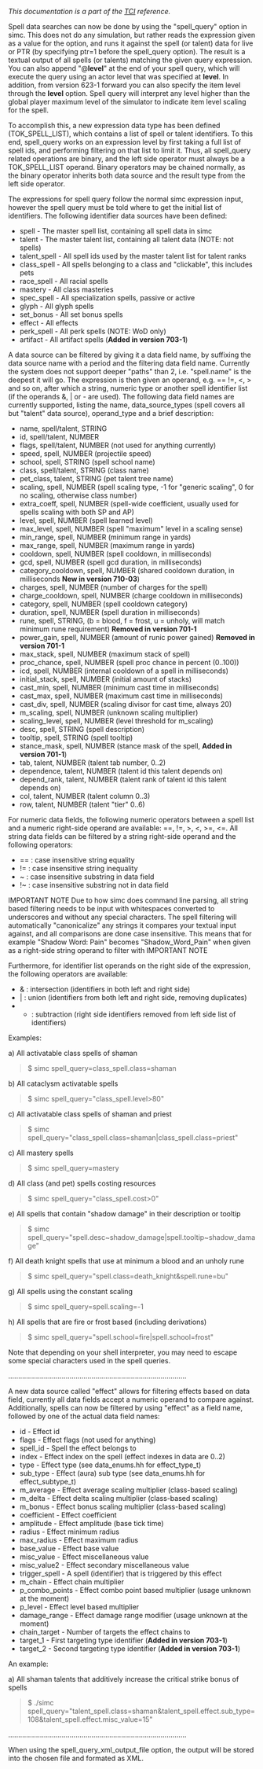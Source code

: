 _This documentation is a part of the [TCI](TextualConfigurationInterface) reference._

Spell data searches can now be done by using the "spell\_query" option in
simc. This does not do any simulation, but rather reads the expression given as
a value for the option, and runs it against the spell (or talent) data for live or PTR (by specifying ptr=1 before the spell\_query option). The result is a textual output of all spells (or talents) matching the given query expression. You can also append "@**level**" at the end of your spell query, which will execute the query using an actor level that was specified at **level**. In addition, from version 623-1 forward you can also specify the item level through the **level** option. Spell query will interpret any level higher than the global player maximum level of the simulator to indicate item level scaling for the spell.

To accomplish this, a new expression data type has been defined
(TOK\_SPELL\_LIST), which contains a list of spell or talent identifiers. To this
end, spell\_query works on an expression level by first taking a full list of
spell ids, and performing filtering on that list to limit it. Thus, all
spell\_query related operations are binary, and the left side operator must
always be a TOK\_SPELL\_LIST operand. Binary operators may be chained normally,
as the binary operator inherits both data source and the result type from the
left side operator.

The expressions for spell query follow the normal simc expression input,
however the spell query must be told where to get the initial list of
identifiers. The following identifier data sources have been defined:
  * spell - The master spell list, containing all spell data in simc
  * talent - The master talent list, containing all talent data (NOTE: not spells)
  * talent\_spell - All spell ids used by the master talent list for talent ranks
  * class\_spell - All spells belonging to a class and "clickable", this includes pets
  * race\_spell - All racial spells
  * mastery - All class masteries
  * spec\_spell - All specialization spells, passive or active
  * glyph - All glyph spells
  * set\_bonus - All set bonus spells
  * effect - All effects
  * perk\_spell - All perk spells (NOTE: WoD only)
  * artifact - All artifact spells (**Added in version 703-1**)

A data source can be filtered by giving it a data field name, by suffixing the
data source name with a period and the filtering data field name. Currently the
system does not support deeper "paths" than 2, i.e. "spell.name" is the deepest
it will go. The expression is then given an operand, e.g. == !=, <, > and so
on, after which a string, numeric type or another spell identifier list (if the
operands &, | or - are used). The following data field names are currently
supported, listing the name, data\_source\_types (spell covers all but "talent"
data source), operand\_type and a brief description:
  * name, spell/talent, STRING
  * id, spell/talent, NUMBER
  * flags, spell/talent, NUMBER (not used for anything currently)
  * speed, spell, NUMBER (projectile speed)
  * school, spell, STRING (spell school name)
  * class, spell/talent, STRING (class name)
  * pet\_class, talent, STRING (pet talent tree name)
  * scaling, spell, NUMBER (spell scaling type, -1 for "generic scaling", 0 for no scaling, otherwise class number)
  * extra\_coeff, spell, NUMBER (spell-wide coefficient, usually used for spells scaling with both SP and AP)
  * level, spell, NUMBER (spell learned level)
  * max\_level, spell, NUMBER (spell "maximum" level in a scaling sense)
  * min\_range, spell, NUMBER (minimum range in yards)
  * max\_range, spell, NUMBER (maximum range in yards)
  * cooldown, spell, NUMBER (spell cooldown, in milliseconds)
  * gcd, spell, NUMBER (spell gcd duration, in milliseconds)
  * category_cooldown, spell, NUMBER (shared cooldown duration, in milliseconds **New in version 710-03**)
  * charges, spell, NUMBER (number of charges for the spell)
  * charge\_cooldown, spell, NUMBER (charge cooldown in milliseconds)
  * category, spell, NUMBER (spell cooldown category)
  * duration, spell, NUMBER (spell duration in milliseconds)
  * rune, spell, STRING, (b = blood, f = frost, u = unholy, will match minimum rune requirement) **Removed in version 701-1**
  * power\_gain, spell, NUMBER (amount of runic power gained) **Removed in version 701-1**
  * max\_stack, spell, NUMBER (maximum stack of spell)
  * proc\_chance, spell, NUMBER (spell proc chance in percent (0..100))
  * icd, spell, NUMBER (internal cooldown of a spell in milliseconds)
  * initial\_stack, spell, NUMBER (initial amount of stacks)
  * cast\_min, spell, NUMBER (minimum cast time in milliseconds)
  * cast\_max, spell, NUMBER (maximum cast time in milliseconds)
  * cast\_div, spell, NUMBER (scaling divisor for cast time, always 20)
  * m\_scaling, spell, NUMBER (unknown scaling multiplier)
  * scaling\_level, spell, NUMBER (level threshold for m\_scaling)
  * desc, spell, STRING (spell description)
  * tooltip, spell, STRING (spell tooltip)
  * stance\_mask, spell, NUMBER (stance mask of the spell, **Added in version 701-1**)
  * tab, talent, NUMBER (talent tab number, 0..2)
  * dependence, talent, NUMBER (talent id this talent depends on)
  * depend\_rank, talent, NUMBER (talent rank of talent id this talent depends on)
  * col, talent, NUMBER (talent column 0..3)
  * row, talent, NUMBER (talent "tier" 0..6)

For numeric data fields, the following numeric operators between a spell list
and a numeric right-side operand are available: ==, !=, >, <, >=, <=. All string data
fields can be filtered by a string right-side operand and the following operators:
  * == : case insensitive string equality
  * != : case insensitive string inequality
  * ~  : case insensitive substring in data field
  * !~ : case insensitive substring not in data field

IMPORTANT NOTE Due to how simc does command line parsing, all string based
filtering needs to be input with whitespaces converted to underscores and without any
special characters. The spell filtering will automatically "canonicalize" any
strings it compares your textual input against, and all comparisons are done
case insensitive. This means that for example "Shadow Word: Pain" becomes
"Shadow\_Word\_Pain" when given as a right-side string operand to filter with
IMPORTANT NOTE

Furthermore, for identifier list operands on the right side of the expression, the
following operators are available:
  * &  : intersection (identifiers in both left and right side)
  * |  : union (identifiers from both left and right side, removing duplicates)
  * -  : subtraction (right side identifiers removed from left side list of identifiers)

Examples:

a) All activatable class spells of shaman
> $ simc spell\_query=class\_spell.class=shaman

b) All cataclysm activatable spells
> $ simc spell\_query="class\_spell.level>80"

c) All activatable class spells of shaman and priest
> $ simc spell\_query="class\_spell.class=shaman|class\_spell.class=priest"

c) All mastery spells
> $ simc spell\_query=mastery

d) All class (and pet) spells costing resources
> $ simc spell\_query="class\_spell.cost>0"

e) All spells that contain "shadow damage" in their description or tooltip
> $ simc spell\_query="spell.desc~shadow\_damage|spell.tooltip~shadow\_damage"

f) All death knight spells that use at minimum a blood and an unholy rune
> $ simc spell\_query="spell.class=death\_knight&spell.rune=bu"

g) All spells using the constant scaling
> $ simc spell\_query=spell.scaling=-1

h) All spells that are fire or frost based (including derivations)
> $ simc spell\_query="spell.school=fire|spell.school=frost"

Note that depending on your shell interpreter, you may need to escape some special
characters used in the spell queries.

..........................................................................................

A new data source called "effect" allows for filtering effects based on data
field, currently all data fields accept a numeric operand to compare against.
Additionally, spells can now be filtered by using "effect" as a field name,
followed by one of the actual data field names:
  * id - Effect id
  * flags - Effect flags (not used for anything)
  * spell\_id - Spell the effect belongs to
  * index - Effect index on the spell (effect indexes in data are 0..2)
  * type - Effect type (see data\_enums.hh for effect\_type\_t)
  * sub\_type - Effect (aura) sub type (see data\_enums.hh for effect\_subtype\_t)
  * m\_average - Effect average scaling multiplier (class-based scaling)
  * m\_delta - Effect delta scaling multiplier (class-based scaling)
  * m\_bonus - Effect bonus scaling multiplier (class-based scaling)
  * coefficient - Effect coefficient
  * amplitude - Effect amplitude (base tick time)
  * radius - Effect minimum radius
  * max\_radius - Effect maximum radius
  * base\_value - Effect base value
  * misc\_value - Effect miscellaneous value
  * misc\_value2 - Effect secondary miscellaneous value
  * trigger\_spell - A spell (identifier) that is triggered by this effect
  * m\_chain - Effect chain multiplier
  * p\_combo\_points - Effect combo point based multiplier (usage unknown at the moment)
  * p\_level - Effect level based multiplier
  * damage\_range - Effect damage range modifier (usage unknown at the moment)
  * chain\_target - Number of targets the effect chains to
  * target\_1 - First targeting type identifier (**Added in version 703-1**)
  * target\_2 - Second targeting type identifier (**Added in version 703-1**)

An example:

a) All shaman talents that additively increase the critical strike bonus of spells
> $ ./simc spell\_query="talent\_spell.class=shaman&talent\_spell.effect.sub\_type=108&talent\_spell.effect.misc\_value=15"

..........................................................................................

When using the spell\_query\_xml\_output\_file option, the output will be stored into the chosen file and formated as XML.